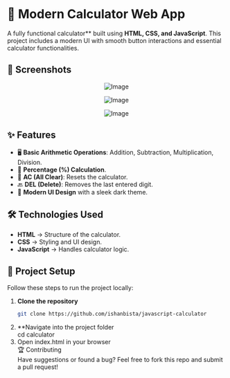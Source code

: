 # 🔢 Modern Calculator Web App

A fully functional calculator** built using **HTML, CSS, and JavaScript**. This project includes a modern UI with smooth button interactions and essential calculator functionalities.

## 📸 Screenshots
<div align="center">
   
   ![Image](https://github.com/user-attachments/assets/3850cdaf-bfe3-4058-875d-ac735cfd55c2)

![Image](https://github.com/user-attachments/assets/51da35d1-79e2-4dbb-9b79-123b3d0d1614)

![Image](https://github.com/user-attachments/assets/5a11efeb-97ae-4756-ba5a-d9cb98941b15)
</div>


## ✨ Features
- 🖥️ **Basic Arithmetic Operations**: Addition, Subtraction, Multiplication, Division.
- 🔢 **Percentage (%) Calculation**.
- 🧹 **AC (All Clear)**: Resets the calculator.
- 🔙 **DEL (Delete)**: Removes the last entered digit.
- 🎨 **Modern UI Design** with a sleek dark theme.


## 🛠️ Technologies Used
- **HTML** → Structure of the calculator.
- **CSS** → Styling and UI design.
- **JavaScript** → Handles calculator logic.


## 📂 Project Setup
Follow these steps to run the project locally:

1. **Clone the repository**  
   ```bash
   git clone https://github.com/ishanbista/javascript-calculator
2. **Navigate into the project folder <br>
   cd calculator
4. Open index.html in your browser <br>
🏆 Contributing <br>
Have suggestions or found a bug? Feel free to fork this repo and submit a pull request!
 
